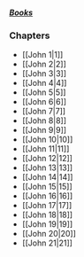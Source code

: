 ##### *[Books](--Bible--.md)*

### Chapters
- [[John 1|1]]
- [[John 2|2]]
- [[John 3|3]]
- [[John 4|4]]
- [[John 5|5]]
- [[John 6|6]]
- [[John 7|7]]
- [[John 8|8]]
- [[John 9|9]]
- [[John 10|10]]
- [[John 11|11]]
- [[John 12|12]]
- [[John 13|13]]
- [[John 14|14]]
- [[John 15|15]]
- [[John 16|16]]
- [[John 17|17]]
- [[John 18|18]]
- [[John 19|19]]
- [[John 20|20]]
- [[John 21|21]]
